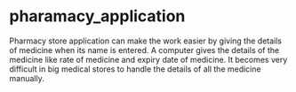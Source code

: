 # pharamacy_application
Pharmacy store application can make the work easier by giving the details of medicine when its name is entered. A computer gives the details of the medicine like rate of medicine and expiry date of medicine. It becomes very difficult in big medical stores to handle the details of all the medicine manually.

